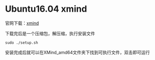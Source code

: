 # Ubuntu16.04 xmind

官网下载：[xmind](http://www.xmind.net/download/linux/)

下载完后是一个压缩包，解压缩，执行安装文件

    sudo ./setup.sh

安装完成后就可以在XMind_amd64文件夹下找到可执行文件，双击即可运行